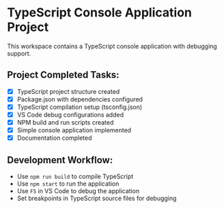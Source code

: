 # TypeScript Console Application Project

This workspace contains a TypeScript console application with debugging support.

## Project Completed Tasks:
- [x] TypeScript project structure created
- [x] Package.json with dependencies configured
- [x] TypeScript compilation setup (tsconfig.json)
- [x] VS Code debug configurations added
- [x] NPM build and run scripts created
- [x] Simple console application implemented
- [x] Documentation completed

## Development Workflow:
- Use `npm run build` to compile TypeScript
- Use `npm start` to run the application
- Use `F5` in VS Code to debug the application
- Set breakpoints in TypeScript source files for debugging